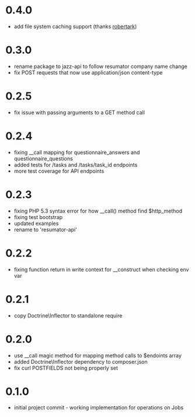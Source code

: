 # 0.4.0
- add file system caching support (thanks [robertark](https://github.com/robertark))

# 0.3.0

- rename package to jazz-api to follow resumator company name change
- fix POST requests that now use application/json content-type

# 0.2.5

* fix issue with passing arguments to a GET method call

# 0.2.4

- fixing __call mapping for questionnaire_answers and questionnaire_questions
- added tests for /tasks and /tasks/task_id endpoints
- more test coverage for API endpoints

# 0.2.3

- fixing PHP 5.3 syntax error for how __call() method find $http_method
- fixing test bootstrap
- updated examples
- rename to 'resumator-api'

# 0.2.2

- fixing function return in write context for __construct when checking env var

# 0.2.1

- copy Doctrine\Inflector to standalone require

# 0.2.0

- use __call magic method for mapping method calls to $endoints array
- added Doctrine\Inflector dependency to composer.json
- fix curl POSTFIELDS not being properly set

# 0.1.0

- initial project commit - working implementation for operations on Jobs